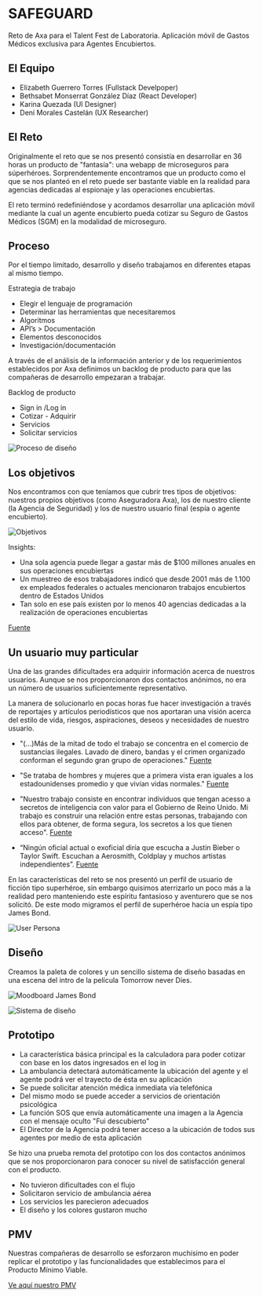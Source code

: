 # SAFEGUARD

Reto de Axa para el Talent Fest de Laboratoria.
Aplicación móvil de Gastos Médicos exclusiva para Agentes Encubiertos.

## El Equipo

* Elizabeth Guerrero Torres (Fullstack Develpoper)
* Bethsabet Monserrat González Díaz (React Developer)
* Karina Quezada (UI Designer)
* Dení Morales Castelán (UX Researcher)


## El Reto

Originalmente el reto que se nos presentó consistía en desarrollar en 36 horas un producto de "fantasía": una webapp de microseguros para súperhéroes. Sorprendentemente encontramos que un producto como el que se nos planteó en el reto puede ser bastante viable en la realidad para agencias dedicadas al  espionaje y las operaciones encubiertas. 

El reto terminó redefiniéndose y acordamos desarrollar una aplicación móvil mediante la cual un agente encubierto pueda cotizar su Seguro de Gastos Médicos (SGM) en la modalidad de microseguro.


## Proceso

Por el tiempo limitado, desarrollo y diseño trabajamos en diferentes etapas al mismo tiempo.

Estrategia de trabajo

* Elegir el lenguaje de programación 
* Determinar las herramientas que necesitaremos
* Algoritmos
* API’s > Documentación
* Elementos desconocidos 
* Investigación/documentación

A través de el análisis de la información anterior y de los requerimientos establecidos por Axa definimos un backlog de producto para que las compañeras de desarrollo empezaran a trabajar.

Backlog de producto

* Sign in /Log in
* Cotizar - Adquirir
* Servicios
* Solicitar servicios

![Proceso de diseño](./assets/images/proceso.png)

## Los objetivos

Nos encontramos con que teníamos que cubrir tres tipos de objetivos: nuestros propios objetivos (como Aseguradora Axa), los de nuestro cliente (la Agencia de Seguridad) y los de nuestro usuario final (espía o agente encubierto).

![Objetivos](./assets/images/objetivos.png)



Insights:

* Una sola agencia puede llegar a gastar más de $100 millones anuales en sus operaciones encubiertas
* Un muestreo de esos trabajadores indicó que desde 2001 más de 1.100 ex empleados federales o actuales mencionaron trabajos encubiertos dentro de Estados Unidos
* Tan solo en ese país existen por lo menos 40 agencias dedicadas a la realización de operaciones encubiertas

[Fuente](https://www.clarin.com/mundo/mundo-sombras-agentes-encubiertos-EEUU-New-York-Times-segunda-parte_0_Skk7kld5vmx.html)


## Un usuario muy particular

Una de las grandes dificultades era adquirir información acerca de nuestros usuarios. Aunque se nos proporcionaron dos contactos anónimos, no era un número de usuarios suficientemente representativo. 

La manera de solucionarlo en pocas horas fue hacer investigación a través de reportajes y artículos periodísticos que nos aportaran una visión acerca del estilo de vida, riesgos, aspiraciones, deseos y necesidades de nuestro usuario.

* "(...)Más de la mitad de todo el trabajo se concentra en el comercio de sustancias ilegales. Lavado de dinero, bandas y el crimen organizado conforman el segundo gran grupo de operaciones."
[Fuente](https://www.clarin.com/mundo/mundo-sombras-agentes-encubiertos-EEUU-New-York-Times-segunda-parte_0_Skk7kld5vmx.html)

* "Se trataba de hombres y mujeres que a primera vista eran iguales a los estadounidenses promedio y que vivían vidas normales."
[Fuente](http://www.bbc.com/mundo/noticias-39071426)

* "Nuestro trabajo consiste en encontrar individuos que tengan acesso a secretos de inteligencia con valor para el Gobierno de Reino Unido. Mi trabajo es construir una relación entre estas personas, trabajando con ellos para obtener, de forma segura, los secretos a los que tienen acceso".
[Fuente](https://www.elconfidencial.com/alma-corazon-vida/2015-10-27/asi-son-los-espias-de-verdad-contado-por-agentes-en-activo-del-mi6_1072192/)

* “Ningún oficial actual o exoficial diría que escucha a Justin Bieber o Taylor Swift. Escuchan a Aerosmith, Coldplay y muchos artistas independientes”.
[Fuente](http://cnnespanol.cnn.com/2012/11/13/los-espias-de-la-vida-real-explican-sus-diferencias-con-james-bond/)

En las características del reto se nos presentó un perfil de usuario de ficción tipo superhéroe, sin embargo quisimos aterrizarlo un poco más a la realidad pero manteniendo este espíritu fantasioso y aventurero que se nos solicitó. De este modo migramos el perfil de superhéroe hacia un espía tipo James Bond.

![User Persona](./assets/images/user_persona_axa.png)


## Diseño

Creamos la paleta de colores y un sencillo sistema de diseño basadas en una escena del intro de la película Tomorrow never Dies.

![Moodboard James Bond](./assets/images/james-bond-moodboard.jpg)

![Sistema de diseño](./assets/images/sistema-diseno.png)

## Prototipo

* La característica básica principal es la calculadora para poder cotizar con base en los datos ingresados en el log in
* La ambulancia detectará automáticamente la ubicación del agente y el agente podrá ver el trayecto de ésta en su aplicación
* Se puede solicitar atención médica inmediata vía telefónica
* Del mismo modo se puede acceder a servicios de orientación psicológica
* La función SOS que envía automáticamente una imagen a la Agencia con el mensaje oculto "Fui descubierto"
* El Director de la Agencia podrá tener acceso a la ubicación de todos sus agentes por medio de esta aplicación

Se hizo una prueba remota del prototipo con los dos contactos anónimos que se nos proporcionaron para conocer su nivel de satisfacción general con el producto. 

* No tuvieron dificultades con el flujo
* Solicitaron servicio de ambulancia aérea
* Los servicios les parecieron adecuados
* El diseño y los colores gustaron mucho


## PMV

Nuestras compañeras de desarrollo se esforzaron muchísimo en poder replicar el prototipo y las funcionalidades que establecimos para el Producto Mínimo Viable.

[Ve aquí nuestro PMV](https://behtsa.github.io/axxa-challengue/)


